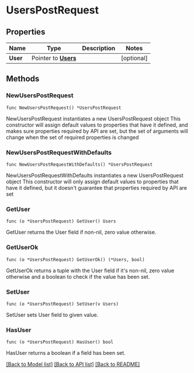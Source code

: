 # UsersPostRequest

## Properties

Name | Type | Description | Notes
------------ | ------------- | ------------- | -------------
**User** | Pointer to [**Users**](Users.md) |  | [optional] 

## Methods

### NewUsersPostRequest

`func NewUsersPostRequest() *UsersPostRequest`

NewUsersPostRequest instantiates a new UsersPostRequest object
This constructor will assign default values to properties that have it defined,
and makes sure properties required by API are set, but the set of arguments
will change when the set of required properties is changed

### NewUsersPostRequestWithDefaults

`func NewUsersPostRequestWithDefaults() *UsersPostRequest`

NewUsersPostRequestWithDefaults instantiates a new UsersPostRequest object
This constructor will only assign default values to properties that have it defined,
but it doesn't guarantee that properties required by API are set

### GetUser

`func (o *UsersPostRequest) GetUser() Users`

GetUser returns the User field if non-nil, zero value otherwise.

### GetUserOk

`func (o *UsersPostRequest) GetUserOk() (*Users, bool)`

GetUserOk returns a tuple with the User field if it's non-nil, zero value otherwise
and a boolean to check if the value has been set.

### SetUser

`func (o *UsersPostRequest) SetUser(v Users)`

SetUser sets User field to given value.

### HasUser

`func (o *UsersPostRequest) HasUser() bool`

HasUser returns a boolean if a field has been set.


[[Back to Model list]](../README.md#documentation-for-models) [[Back to API list]](../README.md#documentation-for-api-endpoints) [[Back to README]](../README.md)


